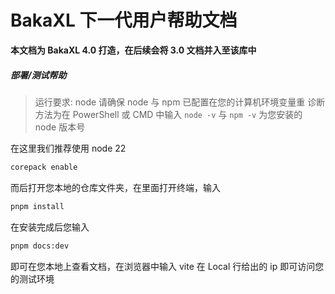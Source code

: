 # BakaXL 下一代用户帮助文档

**本文档为 BakaXL 4.0 打造，在后续会将 3.0 文档并入至该库中**


##### 部署/测试帮助

> 运行要求: node
> 请确保 node 与 npm 已配置在您的计算机环境变量重
> 诊断方法为在 PowerShell 或 CMD 中输入 `node -v` 与 `npm -v` 为您安装的 node 版本号


在这里我们推荐使用 node 22 

```bash
corepack enable
```

而后打开您本地的仓库文件夹，在里面打开终端，输入

```bash
pnpm install
```

在安装完成后您输入

```bash
pnpm docs:dev
```

即可在您本地上查看文档，在浏览器中输入 vite 在 Local 行给出的 ip 即可访问您的测试环境
